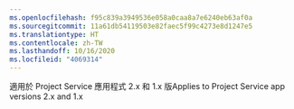 ```yaml
---
ms.openlocfilehash: f95c839a3949536e058a0caa8a7e6240eb63af0a
ms.sourcegitcommit: 11a61db54119503e82faec5f99c4273e8d1247e5
ms.translationtype: HT
ms.contentlocale: zh-TW
ms.lasthandoff: 10/16/2020
ms.locfileid: "4069314"
---
```

<span data-ttu-id="739d1-101">適用於 Project Service 應用程式 2.x 和 1.x 版</span><span class="sxs-lookup"><span data-stu-id="739d1-101">Applies to Project Service app versions 2.x and 1.x</span></span>
